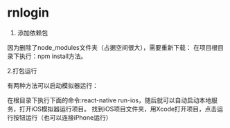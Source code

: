 # rnlogin
1. 添加依赖包

因为删除了node_modules文件夹（占据空间很大），需要重新下载： 在项目根目录下执行：npm install方法。

2.打包运行

有两种方法可以启动模拟器运行：

在根目录下执行下面的命令:react-native run-ios，随后就可以自动启动本地服务，打开iOS模拟器运行项目。
找到iOS项目文件夹，用Xcode打开项目，点击运行按钮运行（也可以连接iPhone运行）

